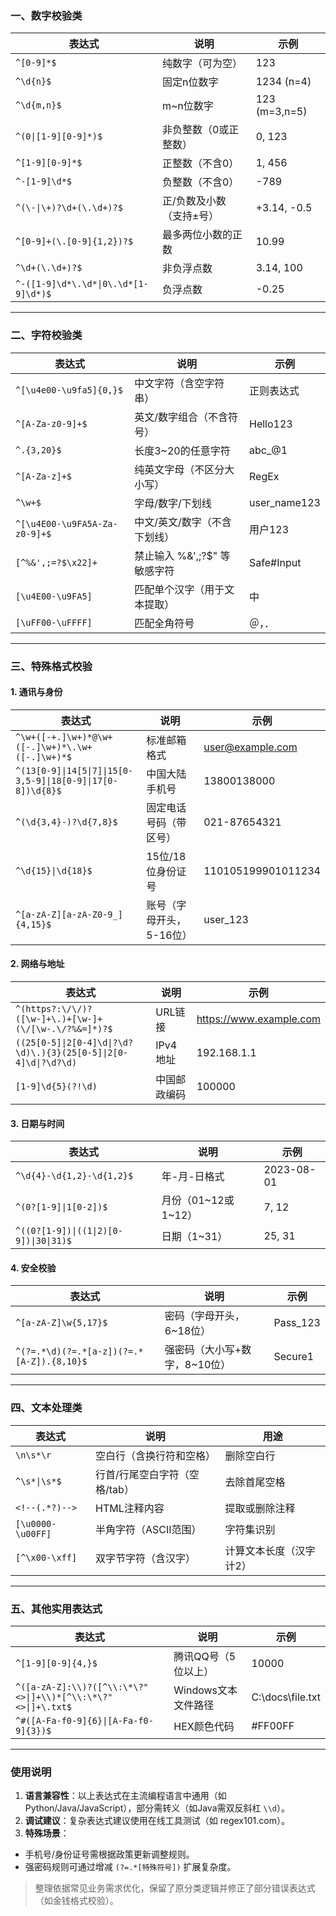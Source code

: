 
### **一、数字校验类**
| **表达式**| **说明**| **示例**|
|--------------------------|----------------------------------------|---------------|
| `^[0-9]*$`| 纯数字（可为空）| 123|
| `^\d{n}$`| 固定n位数字| 1234 (n=4)|
| `^\d{m,n}$`| m~n位数字| 123 (m=3,n=5) |
| `^(0\|[1-9][0-9]*)$`| 非负整数（0或正整数）| 0, 123|
| `^[1-9][0-9]*$`| 正整数（不含0）| 1, 456|
| `^-[1-9]\d*$`| 负整数（不含0）| -789|
| `^(\-\|\+)?\d+(\.\d+)?$` | 正/负数及小数（支持±号）| +3.14, -0.5|
| `^[0-9]+(\.[0-9]{1,2})?$` | 最多两位小数的正数| 10.99|
| `^\d+(\.\d+)?$`| 非负浮点数| 3.14, 100|
| `^-([1-9]\d*\.\d*\|0\.\d*[1-9]\d*)$` | 负浮点数| -0.25|

---

### **二、字符校验类**
| **表达式**| **说明**| **示例**|
|-------------------------------|------------------------------------------|-----------------|
| `^[\u4e00-\u9fa5]{0,}$`| 中文字符（含空字符串）| 正则表达式|
| `^[A-Za-z0-9]+$`| 英文/数字组合（不含符号）| Hello123|
| `^.{3,20}$`| 长度3~20的任意字符| abc_@1|
| `^[A-Za-z]+$`| 纯英文字母（不区分大小写）| RegEx|
| `^\w+$`| 字母/数字/下划线| user_name123|
| `^[\u4E00-\u9FA5A-Za-z0-9]+$` | 中文/英文/数字（不含下划线）| 用户123|
| `[^%&',;=?$\x22]+`| 禁止输入 %&',;?$" 等敏感字符| Safe#Input|
| `[\u4E00-\u9FA5]`| 匹配单个汉字（用于文本提取）| 中|
| `[\uFF00-\uFFFF]`| 匹配全角符号|＠，．|

---

### **三、特殊格式校验**
#### **1. 通讯与身份**
| **表达式**| **说明**| **示例**|
|---------------------------------------------------------------|-----------------------------|--------------------|
| `^\w+([-+.]\w+)*@\w+([-.]\w+)*\.\w+([-.]\w+)*$`| 标准邮箱格式| user@example.com|
| `^(13[0-9]\|14[5\|7]\|15[0-3,5-9]\|18[0-9]\|17[0-8])\d{8}$` | 中国大陆手机号| 13800138000|
| `^(\d{3,4}-)?\d{7,8}$`| 固定电话号码（带区号）| 021-87654321|
| `^\d{15}\|\d{18}$`| 15位/18位身份证号| 110105199901011234 |
| `^[a-zA-Z][a-zA-Z0-9_]{4,15}$`| 账号（字母开头，5-16位）| user_123|

#### **2. 网络与地址**
| **表达式**| **说明**| **示例**|
|---------------------------------------------------------------------------|-----------------------|------------------------|
| `^(https?:\/\/)?([\w-]+\.)+[\w-]+(\/[\w-.\/?%&=]*)?$`| URL链接| https://www.example.com|
| `((25[0-5]\|2[0-4]\d\|?\d?\d)\.){3}(25[0-5]\|2[0-4]\d\|?\d?\d)` | IPv4地址| 192.168.1.1|
| `[1-9]\d{5}(?!\d)`| 中国邮政编码| 100000|

#### **3. 日期与时间**
| **表达式**| **说明**| **示例**|
|-------------------------------------------|-----------------------------|------------|
| `^\d{4}-\d{1,2}-\d{1,2}$`| 年-月-日格式| 2023-08-01 |
| `^(0?[1-9]\|1[0-2])$`| 月份（01~12或1~12）| 7, 12|
| `^((0?[1-9])\|((1\|2)[0-9])\|30\|31)$`| 日期（1~31）| 25, 31|

#### **4. 安全校验**
| **表达式**| **说明**| **示例**|
|-----------------------------------------|----------------------------------|--------------|
| `^[a-zA-Z]\w{5,17}$`| 密码（字母开头，6~18位）| Pass_123|
| `^(?=.*\d)(?=.*[a-z])(?=.*[A-Z]).{8,10}$` | 强密码（大小写+数字，8~10位）| Secure1|

---

### **四、文本处理类**
| **表达式**| **说明**| **用途**|
|--------------------|-----------------------------|-----------------------|
| `\n\s*\r`| 空白行（含换行符和空格）| 删除空白行|
| `^\s*\|\s*$`| 行首/行尾空白字符（空格/tab） | 去除首尾空格|
| `<!--(.*?)-->`| HTML注释内容| 提取或删除注释|
| `[\u0000-\u00FF]`| 半角字符（ASCII范围）| 字符集识别|
| `[^\x00-\xff]`| 双字节字符（含汉字）| 计算文本长度（汉字计2）|

---

### **五、其他实用表达式**
| **表达式**| **说明**| **示例**|
|---------------------------------|---------------------------|----------------|
| `^[1-9][0-9]{4,}$`| 腾讯QQ号（5位以上）| 10000|
| `^([a-zA-Z]:\\)?([^\\:\*\?"<>\|]+\\)*[^\\:\*\?"<>\|]+\.txt$` | Windows文本文件路径 | C:\docs\file.txt |
| `^#([A-Fa-f0-9]{6}\|[A-Fa-f0-9]{3})$` | HEX颜色代码| #FF00FF|

---

### **使用说明**
1. **语言兼容性**：以上表达式在主流编程语言中通用（如Python/Java/JavaScript），部分需转义（如Java需双反斜杠 `\\d`）。
2. **调试建议**：复杂表达式建议使用在线工具测试（如 regex101.com）。
3. **特殊场景**：
- 手机号/身份证号需根据政策更新调整规则。
- 强密码规则可通过增减 `(?=.*[特殊符号])` 扩展复杂度。

> 整理依据常见业务需求优化，保留了原分类逻辑并修正了部分错误表达式（如金钱格式校验）。